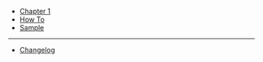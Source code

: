 - [Chapter 1](DoNotBuyThisBookII.md)
- [How To](HowTo.md)
- [Sample](Sample.md)
---
- [Changelog](Changelog.md)

